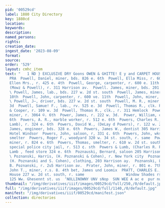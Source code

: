 ```yaml
---
pid: '00529cd'
label: 1880 City Directory
key: 1880cd
location: 
keywords: 
description: 
named_persons: 
rights: 
creation_date: 
ingest_date: '2023-08-09'
format: 
source: 
order: '529'
layout: cmhc_item
text: "   1 ND } EXCLUSIVE DRY Goons OWEN & GHITTE! E y and CARPET HOUSE. POW 297
  PRA  Powell, Daniel, miner, bds. 826 e. 6th  Powell, Ella Miss, r. 600 e. 11th  Powell,
  Ellen Mrs., r. 425 e. 4th  Powell, George, carpenter, r. 600 e. 11th  Powell, Herman,
  (Mowz & Powell), r. 311 Harrison av.  Powell. James, miner, bds. 201 e. Chestnat
  \ Powell, James, lab., bds. 227 w. 2d st. south  Powell, James, miner, r. 210 c,
  10th  Powell, John, carpenter, r. 600 ve. 11th  Powell, John, miner, r. 414 e. 8th
  \ Powell, J—, driver, bds. 227 w. 2d st. south  Powell, M. R., miner, bds. 308 w.
  3d  Powell, Samue! F., lab., rv. 525 e. 3d  Powell, Thomas R., clk. Pryor, Hagus
  & Cooper, r. 109 w. 3d  Powell, Thomas R., clk., r. 311 Hemlock  Powell, William,
  miner, r. 3064 ©. 6th  Power, James, r. 222 w. 3d.  Power, William, clk. 806 e,
  6th  Powers, A. R., marble worker, r. 512 e. 6th  Powers, Charles R., (Powers &
  Lamb), r. 324 e. 6th  Powers, David W., (DeLay d Powers), r. 122 w. 2d  Powers,
  James, engineer, bds. 328 e. 6th  Powers, James W., dentist 305 Harrison av., bds.
  Hotel Windsor  Powers, John, saloon, r, 331 ¢. 6th  Powers, John, wks. La Plata
  smelter  Powers, Roger F., woodyard 320 w. 34 st. south, r. same  Powers, Roswell,
  miner, r. 824 e. 6th  Powers, Thomas, smelter, r. 610 w. 2d st. south  Powers, Thomas,
  special police city jail, r. 513 ¢. sth  Powers & Lumb, (Charles R. Powers and Martin
  Lamb , feed store 324 e. 6th  Poznauski, Bernard, saloon 205 Harrison av., r. same
  \ Poznanski, Harris, (H. Poznanski & Cohen), r. New York city  Poznanski, H. & Cohen,
  (H. Poznanski and S. Cohen), clothing, 203 Harrison ay.  Poznanski, Louis, barkpr.
  B. Poznanski, r. 2u5 Harrison av.  Prater, John, miner, r. 801 e. 7th  Prather,
  John T., miner, r.s. 8. 4th bet, James und Loomix  PRATT, CHARLES E., propr. Bennett
  House 227 w. 2d st. south, r. same                   Window Shades rsines°romerays
  125 Ww. Ghesennt st. us  ‘NOLLINOWNY UNV sNop  SUN WEE A ac e  pur nuseyy 190M 11Z "
thumbnail: "/img/derivatives/iiif/images/00529cd/full/250,/0/default.jpg"
full: "/img/derivatives/iiif/images/00529cd/full/1140,/0/default.jpg"
manifest: "/img/derivatives/iiif/00529cd/manifest.json"
collection: directories
---
```

